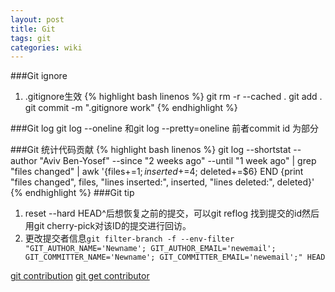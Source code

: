 ```yaml
---
layout: post
title: Git
tags: git 
categories: wiki
---
```


###Git ignore
1. .gitignore生效
{% highlight bash linenos %}
git rm -r --cached .
git add .
git commit -m ".gitignore work"
{% endhighlight %}

###Git log
git log --oneline 和git log --pretty=oneline 前者commit id 为部分

###Git 统计代码贡献
{% highlight bash linenos %}
git log --shortstat --author "Aviv Ben-Yosef" --since "2 weeks ago" --until "1 week ago" 
    | grep "files changed" 
    | awk '{files+=$1; inserted+=$4; deleted+=$6} END 
           {print "files changed", files, "lines inserted:", inserted, "lines deleted:", deleted}'
{% endhighlight %}
###Git tip
1. reset --hard HEAD^后想恢复之前的提交，可以git reflog 找到提交的id然后用git cherry-pick对该ID的提交进行回访。
2. 更改提交者信息`git filter-branch -f --env-filter "GIT_AUTHOR_NAME='Newname'; GIT_AUTHOR_EMAIL='newemail'; GIT_COMMITTER_NAME='Newname'; GIT_COMMITTER_EMAIL='newemail';" HEAD`

[git contribution][0]
[git get contributor][1]

[0]:http://stackoverflow.com/questions/4592866/git-how-to-estimate-a-contribution-of-a-person-to-my-project-in-terms-of-added   "contribution"

[1]:http://codeimpossible.com/2011/12/16/Stupid-Git-Trick-getting-contributor-stats/   "git get contributor"


